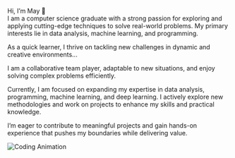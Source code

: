 Hi, I’m May  👋  
I am a computer science graduate with a strong passion for exploring and applying cutting-edge techniques to solve real-world problems. My primary interests lie in data analysis, machine learning, and programming.

As a quick learner, I thrive on tackling new challenges in dynamic and creative environments...


I am a collaborative team player, adaptable to new situations, and enjoy solving complex problems efficiently.

Currently, I am focused on expanding my expertise in data analysis, programming, machine learning, and deep learning. I actively explore new methodologies and work on projects to enhance my skills and practical knowledge.

I’m eager to contribute to meaningful projects and gain hands-on experience that pushes my boundaries while delivering value.

![Coding Animation](https://media2.giphy.com/media/v1.Y2lkPTc5MGI3NjExbmR5N2Y0OG05bmZyejA4enNvc3RmY25vc2JxYmphem5tbDB5cXhmcyZlcD12MV9pbnRlcm5hbF9naWZfYnlfaWQmY3Q9Zw/LMcB8XospGZO8UQq87/giphy.gif)

<!---
May-NweThiri/May-NweThiri is a ✨ special ✨ repository because its `README.md` (this file) appears on your GitHub profile.
You can click the Preview link to take a look at your changes.
--->
